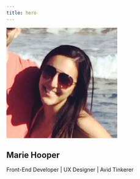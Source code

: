 ```yaml
---
title: hero
---
```


<section id="hero">
  <div class="grid-container">
     <div class="header-description grid-100">
       <img class="hero-img" src="../img/marie.jpg">
      <h1>Marie Hooper</h1>
      <p>Front-End Developer | UX Designer | Avid Tinkerer</p>
    </div>
  </div>
</section>
